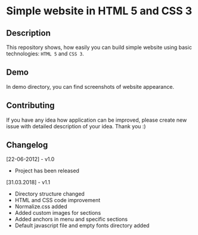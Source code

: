 # Simple website in HTML 5 and CSS 3

## Description

This repository shows, how easily you can build simple website using basic technologies: `HTML 5` and `CSS 3`.

## Demo
In demo directory, you can find screenshots of website appearance. 

## Contributing
If you have any idea how application can be improved, please create new issue with detailed description of your idea. Thank you :)

## Changelog

[22-06-2012] - v1.0
* Project has been released

[31.03.2018] - v1.1
* Directory structure changed
* HTML and CSS code improvement
* Normalize.css added
* Added custom images for sections
* Added anchors in menu and specific sections
* Default javascript file and empty fonts directory added

